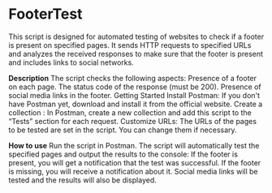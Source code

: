 # **FooterTest**
 This script is designed for automated testing of websites to check if a footer is present on specified pages. It sends HTTP requests to specified URLs and analyzes the received responses to make sure that the footer is present and includes links to social networks.

**Description**
The script checks the following aspects:
Presence of a footer on each page.
The status code of the response (must be 200).
Presence of social media links in the footer.
Getting Started
Install Postman: If you don't have Postman yet, download and install it from the official website.
Create a collection : In Postman, create a new collection and add this script to the “Tests” section for each request.
Customize URLs: The URLs of the pages to be tested are set in the script. You can change them if necessary.

**How to use**
Run the script in Postman.
The script will automatically test the specified pages and output the results to the console:
If the footer is present, you will get a notification that the test was successful.
If the footer is missing, you will receive a notification about it.
Social media links will be tested and the results will also be displayed.

